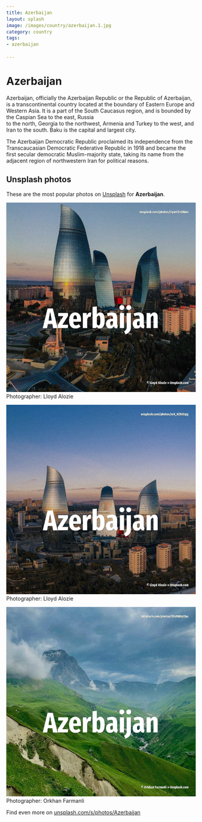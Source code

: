 ```yaml
---
title: Azerbaijan
layout: splash
image: /images/country/azerbaijan.1.jpg
category: country
tags:
- azerbaijan

---
```

# Azerbaijan

Azerbaijan, officially the Azerbaijan Republic or the Republic of Azerbaijan, is a transcontinental 
country located at the boundary of Eastern Europe and Western Asia.
It is a part of the South Caucasus region, and is bounded by the Caspian Sea to the east, Russia  
to the north, Georgia to the northwest, Armenia and Turkey to the west, and Iran to the south.
Baku is the capital and largest city.

The Azerbaijan Democratic Republic proclaimed its independence from the Transcaucasian Democratic 
Federative Republic in 1918 and became the first secular democratic Muslim-majority state, taking 
its name from the adjacent region of northwestern Iran for political reasons.

 
## Unsplash photos
These are the most popular photos on [Unsplash](https://unsplash.com) for **Azerbaijan**.
 
![Azerbaijan](/images/country/azerbaijan.1.jpg)
Photographer:  Lloyd Alozie
 
![Azerbaijan](/images/country/azerbaijan.2.jpg)
Photographer:  Lloyd Alozie
 
![Azerbaijan](/images/country/azerbaijan.3.jpg)
Photographer:  Orkhan Farmanli
 
Find even more on [unsplash.com/s/photos/Azerbaijan](https://unsplash.com/s/photos/Azerbaijan)
 
